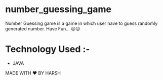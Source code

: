 # number_guessing_game

Number Guessing game is a game in which user have to guess randomly generated number.
Have Fun... :wink::wink:

# Technology Used :-
- JAVA


MADE WITH :heart: BY HARSH
